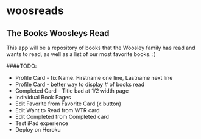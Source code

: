 # woosreads

## The Books Woosleys Read

This app will be a repository of books that the Woosley family has read and wants to read, as well as a list of our most favorite books. :) 


####TODO:
* Profile Card - fix Name. Firstname one line, Lastname next line
* Profile Card - better way to display # of books read
* Completed Card - Title bad at 1/2 width page
* Individual Book Pages
* Edit Favorite from Favorite Card (x button)
* Edit Want to Read from WTR card
* Edit Completed from Completed card
* Test iPad experience
* Deploy on Heroku